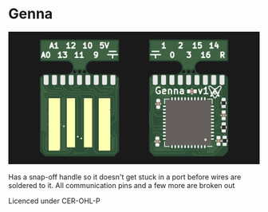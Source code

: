 # Genna

![board1](gennaF.png)

Has a snap-off handle so it doesn't get stuck in a port before wires are soldered to it.
All communication pins and a few more are broken out

Licenced under CER-OHL-P